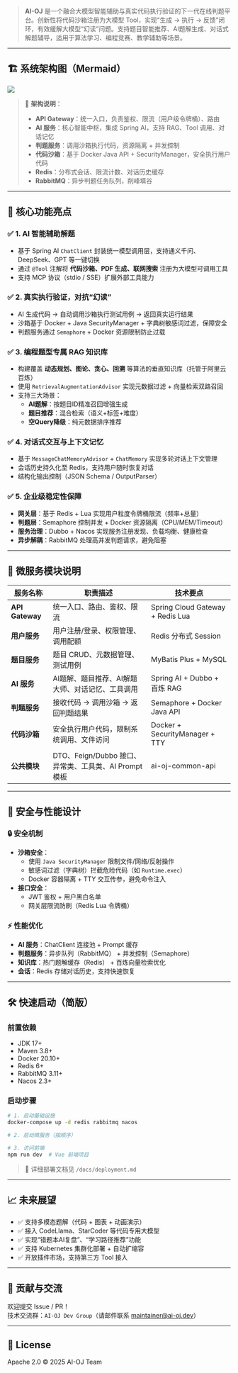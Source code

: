 > **AI-OJ** 是一个融合大模型智能辅助与真实代码执行验证的下一代在线判题平台。创新性将代码沙箱注册为大模型 Tool，实现“生成 → 执行 → 反馈”闭环，有效缓解大模型“幻读”问题。支持题目智能推荐、AI题解生成、对话式解题辅导，适用于算法学习、编程竞赛、教学辅助等场景。
>

---

## 🏗️ 系统架构图（Mermaid）
![](https://cdn.nlark.com/yuque/__mermaid_v3/a08d72da534736e2599baacb7796ea57.svg)

> 📌 **架构说明**：
>
> + **API Gateway**：统一入口，负责鉴权、限流（用户级令牌桶）、路由
> + **AI 服务**：核心智能中枢，集成 Spring AI，支持 RAG、Tool 调用、对话记忆
> + **判题服务**：调用沙箱执行代码，资源隔离 + 并发控制
> + **代码沙箱**：基于 Docker Java API + SecurityManager，安全执行用户代码
> + **Redis**：分布式会话、限流计数、对话历史缓存
> + **RabbitMQ**：异步判题任务队列，削峰填谷
>

---

## 🚀 核心功能亮点
### ✅ 1. AI 智能辅助解题
+ 基于 Spring AI `ChatClient` 封装统一模型调用层，支持通义千问、DeepSeek、GPT 等一键切换
+ 通过 `@Tool` 注解将 **代码沙箱、PDF 生成、联网搜索** 注册为大模型可调用工具
+ 支持 MCP 协议（stdio / SSE）扩展外部工具能力

### ✅ 2. 真实执行验证，对抗“幻读”
+ AI 生成代码 → 自动调用沙箱执行测试用例 → 返回真实运行结果
+ 沙箱基于 Docker + Java SecurityManager + 字典树敏感词过滤，保障安全
+ 判题服务通过 `Semaphore` + Docker 资源限制防止过载

### ✅ 3. 编程题型专属 RAG 知识库
+ 构建覆盖 **动态规划、图论、贪心、回溯** 等算法的垂直知识库（托管于阿里云百炼）
+ 使用 `RetrievalAugmentationAdvisor` 实现元数据过滤 + 向量检索双路召回
+ 支持三大场景：
    - **AI题解**：按题目ID精准召回增强生成
    - **题目推荐**：混合检索（语义+标签+难度）
    - **空Query降级**：纯元数据排序推荐

### ✅ 4. 对话式交互与上下文记忆
+ 基于 `MessageChatMemoryAdvisor` + `ChatMemory` 实现多轮对话上下文管理
+ 会话历史持久化至 Redis，支持用户随时恢复对话
+ 结构化输出控制（JSON Schema / OutputParser）

### ✅ 5. 企业级稳定性保障
+ **网关层**：基于 Redis + Lua 实现用户粒度令牌桶限流（频率+总量）
+ **判题层**：Semaphore 控制并发 + Docker 资源隔离（CPU/MEM/Timeout）
+ **服务治理**：Dubbo + Nacos 实现服务注册发现、负载均衡、健康检查
+ **异步解耦**：RabbitMQ 处理高并发判题请求，避免阻塞

---

## 🧩 微服务模块说明
| 服务名称 | 职责描述 | 技术要点 |
| --- | --- | --- |
| **API Gateway** | 统一入口、路由、鉴权、限流 | Spring Cloud Gateway + Redis Lua |
| **用户服务** | 用户注册/登录、权限管理、调用配额 | Redis 分布式 Session |
| **题目服务** | 题目 CRUD、元数据管理、测试用例 | MyBatis Plus + MySQL |
| **AI 服务** | AI题解、题目推荐、AI解题大师、对话记忆、工具调用 | Spring AI + Dubbo + 百炼 RAG |
| **判题服务** | 接收代码 → 调用沙箱 → 返回判题结果 | Semaphore + Docker Java API |
| **代码沙箱** | 安全执行用户代码，限制系统调用、文件访问 | Docker + SecurityManager + TTY |
| **公共模块** | DTO、Feign/Dubbo 接口、异常类、工具类、AI Prompt 模板 | ai-oj-common-api |


---

## 🔐 安全与性能设计
### 🔒 安全机制
+ **沙箱安全**：
    - 使用 `Java SecurityManager` 限制文件/网络/反射操作
    - 敏感词过滤（字典树）拦截危险代码（如 `Runtime.exec`）
    - Docker 容器隔离 + TTY 交互传参，避免命令注入
+ **接口安全**：
    - JWT 鉴权 + 用户黑白名单
    - 网关层限流防刷（Redis Lua 令牌桶）

### ⚡ 性能优化
+ **AI 服务**：ChatClient 连接池 + Prompt 缓存
+ **判题服务**：异步队列（RabbitMQ） + 并发控制（Semaphore）
+ **知识库**：热门题解缓存（Redis） + 百炼向量检索优化
+ **会话**：Redis 存储对话历史，支持快速恢复

---

## 🛠️ 快速启动（简版）
### 前置依赖
+ JDK 17+  
+ Maven 3.8+  
+ Docker 20.10+  
+ Redis 6+  
+ RabbitMQ 3.11+  
+ Nacos 2.3+

### 启动步骤
```bash
# 1. 启动基础设施
docker-compose up -d redis rabbitmq nacos

# 2. 启动微服务（按顺序）

# 3. 访问前端
npm run dev  # Vue 前端项目
```

> 📄 详细部署文档见 `/docs/deployment.md`
>

---

## 📈 未来展望
+ ✅ 支持多模态题解（代码 + 图表 + 动画演示）
+ ✅ 接入 CodeLlama、StarCoder 等代码专用大模型
+ ✅ 实现“错题本AI复盘”、“学习路径推荐”功能
+ ✅ 支持 Kubernetes 集群化部署 + 自动扩缩容
+ ✅ 开放插件市场，支持第三方 Tool 接入

---

## 🤝 贡献与交流
欢迎提交 Issue / PR！  
技术交流群：`AI-OJ Dev Group`（请邮件联系 maintainer@ai-oj.dev）

---

## 📄 License
Apache 2.0 © 2025 AI-OJ Team





